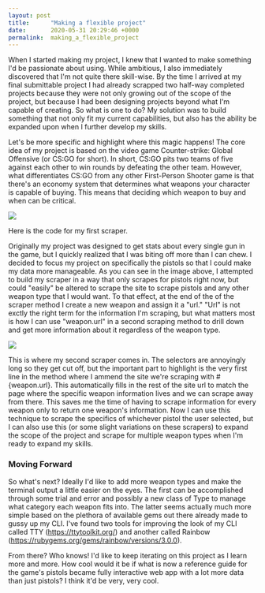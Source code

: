 ```yaml
---
layout: post
title:      "Making a flexible project"
date:       2020-05-31 20:29:46 +0000
permalink:  making_a_flexible_project
---
```



When I started making my project, I knew that I wanted to make something I'd be passionate about using. While ambitious, I also immediately discovered that I'm not quite there skill-wise. By the time I arrived at my final submittable project I had already scrapped two half-way completed projects because they were not only growing out of the scope of the project, but because I had been designing projects beyond what I'm capable of creating. So what is one to do? My solution was to build something that not only fit my current capabilities, but also has the ability be expanded upon when I further develop my skills.

Let's be more specific and highlight where this magic happens! The core idea of my project is based on the video game Counter-strike: Global Offensive (or CS:GO for short). In short, CS:GO pits two teams of five against each other to win rounds by defeating the other team. However, what differentiates CS:GO from any other First-Person Shooter game is that there's an economy system that determines what weapons your character is capable of buying. This means that deciding which weapon to buy and when can be critical. 

![](https://i.imgur.com/uRycW3P.png)

Here is the code for my first scraper. 

Originally my project was designed to get stats about every single gun in the game, but I quickly realized that I was biting off more than I can chew. I decided to focus my project on specifically the pistols so that I could make my data more manageable. As you can see in the image above, I attempted to build my scraper in a way that only scrapes for pistols right now, but could "easily" be altered to scrape the site to scrape pistols and any other weapon type that I would want. To that effect, at the end of the of the scraper method I create a new weapon and assign it a "url." "Url" is not exctly the right term for the information I'm scraping, but what matters most is how I can use "weapon.url" in a second scraping method to drill down and get more information about it regardless of the weapon type.

![](https://i.imgur.com/gFUGLn7.png)

This is where my second scraper comes in. The selectors are annoyingly long so they get cut off, but the important part to highlight is the very first line in the method where I ammend the site we're scraping with #{weapon.url}. This automatically fills in the rest of the site url to match the page where the specific weapon information lives and we can scrape away from there. This saves me the time of having to scrape information for every weapon only to return one weapon's information. Now I can use this technique to scrape the specifics of whichever pistol the user selected, but I can also use this (or some slight variations on these scrapers) to expand the scope of the project and scrape for multiple weapon types when I'm ready to expand my skills.

### Moving Forward

So what's next? Ideally I'd like to add more weapon types and make the terminal output a little easier on the eyes. The first can be accomplished through some trial and error and possibly a new class of Type to manage what category each weapon fits into. The latter seems actually much more simple based on the plethora of available gems out there already made to gussy up my CLI. I've found two tools for improving the look of my CLI called TTY (https://ttytoolkit.org/) and another called Rainbow (https://rubygems.org/gems/rainbow/versions/3.0.0).

From there? Who knows! I'd like to keep iterating on this project as I learn more and more. How cool would it be if what is now a reference guide for the game's pistols became fully interactive web app with a lot more data than just pistols? I think it'd be very, very cool.
